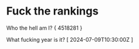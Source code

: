 # Fuck the rankings

Who the hell am I?
{ 4518281 }

What fucking year is it?
[ 2024-07-09T10:30:00Z ]
